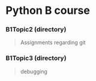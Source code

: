 # Python B course
### B1Topic2 (directory)
> Assignments regarding git
### B1Topic3 (directory)
> debugging